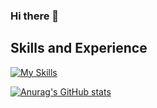 ### Hi there 👋

<!--
**Dawid-Zych/Dawid-Zych** is a ✨ _special_ ✨ repository because its `README.md` (this file) appears on your GitHub profile.
[![Anurag's GitHub stats](https://github-readme-stats.vercel.app/api?username=dawid-zych)](https://github.com/anuraghazra/github-readme-stats)
Here are some ideas to get you started:

- 🔭 I’m currently working on ...
- 🌱 I’m currently learning ...
- 👯 I’m looking to collaborate on ...
- 🤔 I’m looking for help with ...
- 💬 Ask me about ...
- 📫 How to reach me: ...
- 😄 Pronouns: ...
- ⚡ Fun fact: ...
-->
## Skills and Experience
[![My Skills](https://skillicons.dev/icons?i=html,css,sass,js,,react,nodejs,git,github,sequelize,visualstudio,bootstrap)](https://skillicons.dev)


[![Anurag's GitHub stats](https://github-readme-stats.vercel.app/api?username=dawid-zych)](https://github.com/anuraghazra/github-readme-stats)
